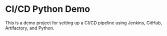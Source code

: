 # CI/CD Python Demo

This is a demo project for setting up a CI/CD pipeline using Jenkins, GitHub, Artifactory, and Python.

